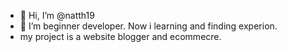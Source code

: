 - 👋 Hi, I’m @natth19 
- 👀 I’m beginner developer. Now i learning and finding experion.
- my project is a website blogger and ecommecre.

<!---
natth19/natth19 is a ✨ special ✨ repository because its `README.md` (this file) appears on your GitHub profile.
You can click the Preview link to take a look at your changes.
--->

